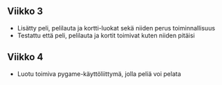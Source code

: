 ## Viikko 3

- Lisätty peli, pelilauta ja kortti-luokat sekä niiden perus toiminnallisuus
- Testattu että peli, pelilauta ja kortit toimivat kuten niiden pitäisi

## Viikko 4

- Luotu toimiva pygame-käyttöliittymä, jolla peliä voi pelata
